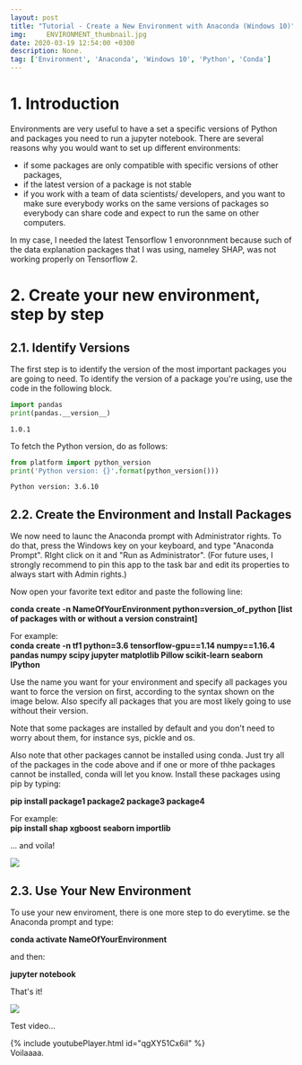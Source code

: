 ```yaml
---
layout: post
title: "Tutorial - Create a New Environment with Anaconda (Windows 10)"
img:     ENVIRONMENT_thumbnail.jpg
date: 2020-03-19 12:54:00 +0300
description: None. 
tag: ['Environment', 'Anaconda', 'Windows 10', 'Python', 'Conda']
---
```

<a id="Introduction"></a>
# 1. Introduction

Environments are very useful to have a set a specific versions of Python and packages you need to run a jupyter notebook. There are several reasons why you would want to set up different environments:
- if some packages are only compatible with specific versions of other packages,
- if the latest version of a package is not stable
- if you work with a team of data scientists/ developers, and you want to make sure everybody works on the same versions of packages so everybody can share code and expect to run the same on other computers.

In my case, I needed the latest Tensorflow 1 envoronnment because such of the data explanation packages that I was using, nameley SHAP, was not working properly on Tensorflow 2. 

<a id="Create-your-new-environment,-step-by-step"></a>
# 2. Create your new environment, step by step


<a id="Identify-Versions"></a>
## 2.1. Identify Versions

The first step is to identify the version of the most important packages you are going to need. To identify the version of a package you're using, use the code in the following block.


```python
import pandas
print(pandas.__version__)
```

    1.0.1
    

To fetch the Python version, do as follows:


```python
from platform import python_version
print('Python version: {}'.format(python_version()))
```

    Python version: 3.6.10
    

<a id="Create-the-Environment-and-Install-Packages"></a>
## 2.2. Create the Environment and Install Packages

We now need to launc the Anaconda prompt with Administrator rights. To do that, press the Windows key on your keyboard, and type "Anaconda Prompt". RIght click on it and "Run as Administrator". (For future uses, I strongly recommend to pin this app to the task bar and edit its properties to always start with Admin rights.)

Now open your favorite text editor and paste the following line:
    
**conda create -n NameOfYourEnvironment python=version_of_python [list of packages with or without a version constraint]**  

For example:  
**conda create -n tf1 python=3.6 tensorflow-gpu==1.14 numpy==1.16.4 pandas numpy scipy jupyter matplotlib Pillow scikit-learn seaborn IPython**

Use the name you want for your environment and specify all packages you want to force the version on first, according to the syntax shown on the image below. Also specify all packages that you are most likely going to use without their version.

Note that some packages are installed by default and you don't need to worry about them, for instance sys, pickle and os.

Also note that other packages cannot be installed using conda. Just try all of the packages in the code above and if one or more of thhe packages cannot be installed, conda will let you know. Install these packages using pip by typing:

**pip install package1 package2 package3 package4**  

For example:   
**pip install shap  xgboost seaborn importlib**

... and voila!

<img src="https://sdamolini.github.io/assets/img/ENVIRONMENT/version_cheat_sheet.jpg" style="max-width:840px">

<a id="Use-Your-New-Environment"></a>
## 2.3. Use Your New Environment

To use your new enviroment, there is one more step to do everytime. se the Anaconda prompt and type:

**conda activate NameOfYourEnvironment**  
  
and then:  

**jupyter notebook**  
  
That's it!

<img src="https://sdamolini.github.io/assets/img/ENVIRONMENT/Anaconda_Logo.png" style="max-width:840px">

Test video...

{% include youtubePlayer.html id="qgXY51Cx6iI" %}    
Voilaaaa.
